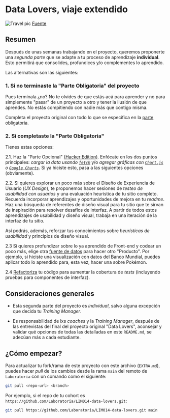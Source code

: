 # Data Lovers, viaje extendido

![Travel pic](https://assets-auto.rbl.ms/5fefc7fee587f0e4aca6794810f346d3c555463eed4e21eaa015d6fc9e6bcb5d)
[Fuente](https://www.theodysseyonline.com/road-trips-worthwhile)

## Resumen

Después de unas semanas trabajando en el proyecto, queremos proponerte una
_segunda parte_ que se adapte a tu proceso de aprendizaje **individual**.
Esto permitirá que consolides, profundices y/o complementes lo aprendido.

Las alternativas son las siguientes:

### 1. Si no terminaste la "Parte Obligatoria" del proyecto

Pues termínala ¿no? No te olvides de que estás acá para aprender y no para
simplemente "pasar" de un proyecto a otro y tener la ilusión de que aprendes.
No estás compitiendo con nadie más que contigo misma.

Completa el proyecto original con todo lo que se especifica en
la [parte obligatoria](README.md#parte-obligatoria).

### 2. Si completaste la "Parte Obligatoria"

Tienes estas opciones:

2.1. Haz la "Parte Opcional" [(Hacker Edition)](README.md#parte-opcional-hacker-edition).
Enfócate en los dos puntos principales: _cargar la data usando [`fetch`](https://developer.mozilla.org/es/docs/Web/API/Fetch_API)_
y/o _agregar gráficas con [`Chart.js`](https://www.chartjs.org/)
o [`Google Charts`](https://developers.google.com/chart/)_. Si ya hiciste esto,
pasa a las siguientes opciones (obviamente).

2.2. Si quieres explorar un poco más sobre el Diseño de Experiencia de Usuario
(_UX Design_), te proponemos hacer sesiones de _testeo de usabilidad con
usuarios_ y una evaluación heurística de tu sitio completo. Recuerda incorporar
aprendizajes y oportunidades de mejora en tu _readme_. Haz una búsqueda de
referentes de diseño visual para tu sitio que te sirvan de inspiración para
resolver desafíos de interfaz. A partir de todos estos aprendizajes de
usabilidad y diseño visual, trabaja en una iteración de la interfaz de tu sitio.

Así podrás, además, reforzar tus conocimientos sobre _heurísticas de usabilidad_
y principios de diseño visual.

2.3 Si quieres profundizar sobre lo ya aprendido de Front-end y codear
un poco más, elige otra [fuente de datos](README.md#resumen-del-proyecto) para hacer
otro "Producto". Por ejemplo, si hiciste una visualización con datos del
Banco Mundial, puedes aplicar todo lo aprendido para, esta vez, hacer una
sobre Pokémon.

2.4 [Refactoriza](https://es.wikipedia.org/wiki/Refactorizaci%C3%B3n) tu código
para aumentar la cobertura de _tests_ (incluyendo pruebas para componentes de
interfaz).

## Consideraciones generales

- Esta segunda parte del proyecto es _individual_, salvo alguna excepción que
  decida tu _Training Manager_.

- Es responsabilidad de lxs _coaches_ y la _Training Manager_, después de las
  entrevistas del final del proyecto original "Data Lovers", aconsejar y validar
  qué opciones de todas las detalladas en este `README.md`, se adecúan más
  a cada estudiante.

## ¿Cómo empezar?

Para actualizar tu fork/rama de este proyecto con este archivo (`EXTRA.md`),
puedes hacer _pull_ de los cambios desde la rama `main` del remoto de
`Laboratoria` con un comando como el siguiente:

```sh
git pull <repo-url> <branch>
```

Por ejemplo, si el repo de tu cohort es
`https://github.com/Laboratoria/LIM014-data-lovers.git`:

```sh
git pull https://github.com/Laboratoria/LIM014-data-lovers.git main
```
